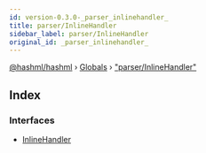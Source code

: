 ```yaml
---
id: version-0.3.0-_parser_inlinehandler_
title: parser/InlineHandler
sidebar_label: parser/InlineHandler
original_id: _parser_inlinehandler_
---
```


[@hashml/hashml](../index.md) › [Globals](../globals.md) › ["parser/InlineHandler"](_parser_inlinehandler_.md)

## Index

### Interfaces

* [InlineHandler](../interfaces/_parser_inlinehandler_.inlinehandler.md)
